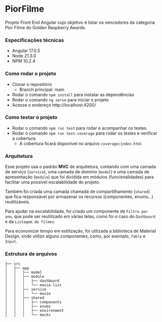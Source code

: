 # PiorFilme

Projeto Front End Angular cujo objetivo é listar os vencedores da categoria Pior Filme do Golden Raspberry Awards.

### Especificações técnicas

- Angular 17.0.5
- Node 21.3.0
- NPM 10.2.4

### Como rodar o projeto

- Clonar o repositório
  - Branch principal: main
- Rodar o comando `npm install` para instalar as dependências
- Rodar o comando `ng serve` para iniciar o projeto
- Acesse o endereço http://localhost:4200/

### Como testar o projeto

- Rodar o comando `npm run test` para rodar e acompanhar os testes.
- Rodar o comando `npm run test-coverage` para rodar os testes e verificar a cobertura
  - A cobertura ficará disponível no arquivo `coverage/index.html`

### Arquitetura

Esse projeto usa o padrão **MVC** de arquitetura, contando com uma camada de serviço (`service`), uma camada de domínio (`model`) e uma camada de apresentação (`module`) que foi dividida em módulos (funcionalidades) para facilitar uma possível escalabilidade do projeto.

Também foi criada uma camada chamada de compartilhamento (`shared`) que fica responsável por armazenar os recursos (componentes, enums...) reutilizáveis.

Para ajudar na escalabilidade, foi criado um componente de `Filtro por ano`, que pode ser reutilizado em várias telas, como foi o caso do `Dashboard` e da `Listagem de filmes`.

Para economizar tempo em estilização, foi utilizada a biblioteca de Material Design, onde utilizo alguns componentes, como, por exemplo, `Table` e `Input`.

### Estrutura de arquivos

```
├── src
│   ├── app
│   │   ├── model
│   │   ├── module
│   │   │   ├── dashboard
│   │   │   └── movie-list
│   │   ├── service
│   │   │   └── movie
│   │   ├── shared
│   │   │   ├── components
│   │   │   ├── enums
│   │   │   ├── environment
│   │   │   └── mocks
```
